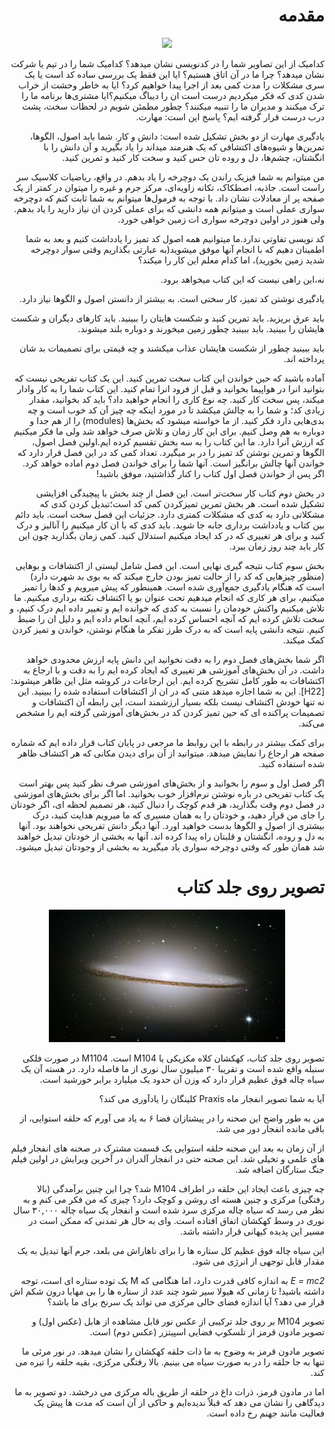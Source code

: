 <div dir="rtl">

# مقدمه
<p align="center">
  <img src="https://github.com/Noah1001000/clean-code-persian/blob/master/0_introduction(completed)/img-0-1.png"/>
</p>

کدامیک از این تصاویر شما را در کدنویسی نشان میدهد؟ کدامیک شما را در تیم یا شرکت نشان میدهد؟ چرا ما در آن اتاق هستیم؟ ایا این فقط یک بررسی ساده کد است یا یک سری مشکلات را مدت کمی بعد از اجرا پیدا خواهیم کرد؟ ایا به خاطر وحشت از خراب شدن کدی که فکر میکردیم درست است ان را دیباگ میکنیم؟ایا مشتری‌ها برنامه ما را ترک میکنند و مدیران ما را تنبیه میکنند؟ چطور مطمئن شویم در لحظات سخت، پشت درب درست قرار گرفته ایم؟ پاسخ این است: مهارت.

یادگیری مهارت از دو بخش تشکیل شده است: دانش و کار. شما باید اصول، الگوها، تمرین‌ها و شیوه‌های اکتشافی که یک هنرمند میداند را یاد بگیرید و آن دانش را با انگشتان، چشم‌ها، دل و روده تان حس کنید و سخت کار کنید و تمرین کنید.

من میتوانم به شما فیزیک راندن یک دوچرخه را یاد بدهم. در واقع، ریاضیات کلاسیک سر راست است. جاذبه، اصطکاک، تکانه زاویه‌ای، مرکز جرم و غیره را میتوان در کمتر از یک صفحه پر از معادلات نشان داد. با توجه به فرمول‌ها میتوانم به شما ثابت کنم که دوچرخه سواری عملی است و میتوانم همه دانشی که برای عملی کردن ان نیاز دارید را یاد بدهم. ولی هنوز در اولین دوچرخه سواری ات زمین خواهی خورد.

کد نویسی تفاوتی ندارد.ما میتوانیم همه اصول کد تمیز را یادداشت کنیم و بعد به شما اطمینان دهیم که با انجام آنها موفق میشوید\(به عبارتی بگذاریم وقتی سوار دوچرخه شدید زمین بخورید\)، اما کدام معلم این کار را میکند؟

نه،این راهی نیست که این کتاب میخواهد برود.

یادگیری نوشتن کد تمیز، کار سختی است. به بیشتر از دانستن اصول و الگوها نیاز دارد.

باید عرق بریزید. باید تمرین کنید و شکست هایتان را ببینید. باید کارهای دیگران و شکست هایشان را ببینید. باید ببینید چطور زمین میخورند و دوباره بلند میشوند.

باید ببینید چطور از شکست هایشان عذاب میکشند و چه قیمتی برای تصمیمات بد شان پرداخته اند.

آماده باشید که حین خواندن این کتاب سخت تمرین کنید. این یک کتاب تفریحی نیست که بتوانید انرا در هواپیما بخوانید و قبل از فرود انرا تمام کنید. این کتاب شما را به کار وادار میکند، پس سخت کار کنید. چه نوع کاری را انجام خواهید داد؟ باید کد بخوانید، مقدار زیادی کد؛ و شما را به چالش میکشد تا در مورد اینکه چه چیز آن کد خوب است و چه بدی‌هایی دارد فکر کنید. از ما خواسته میشود که بخش‌ها \(modules\) را از هم جدا و دوباره به هم وصل کنیم. برای این کار زمان و تلاش صرف خواهد شد ولی ما فکر میکنیم که ارزش آنرا دارد. ما این کتاب را به سه بخش تقسیم کرده ایم.اولین فصل اصول، الگوها و تمرین نوشتن کد تمیز را در بر میگیرد. تعداد کمی کد در این فصل قرار دارد که خواندن آنها چالش برانگیز است. آنها شما را برای خواندن فصل دوم اماده خواهد کرد. اگر پس از خواندن فصل اول کتاب را کنار گذاشتید، موفق باشید!

در بخش دوم کتاب کار سخت‌تر است. این فصل از چند بخش با پیچیدگی افزایشی تشکیل شده است. هر بخش تمرین تمیزکردن کمی کد است؛تبدیل کردن کدی که مشکلاتی دارد به کدی که مشکلات کمتری دارد. جزئیات این فصل سخت است. باید دائم بین کتاب و یادداشت برداری جابه جا شوید. باید کدی که با ان کار میکنیم را آنالیز و درک کنید و برای هر تغییری که در کد ایجاد میکنیم استدلال کنید. کمی زمان بگذارید چون این کار باید چند روز زمان ببرد.

بخش سوم کتاب نتیجه گیری نهایی است. این فصل شامل لیستی از اکتشافات و بوهایی \(منظور چیزهایی که کد را از حالت تمیز بودن خارج میکند که به بوی بد شهرت دارد\) است که هنگام یادگیری جمع‌آوری شده است. همینطور که پیش میرویم و کدها را تمیز میکنیم، برای هر کاری که انجام میدهیم تحت عنوان بو یا اکتشاف نکته برداری میکنیم. ما تلاش میکنیم واکنش خودمان را نسبت به کدی که خوانده ایم و تغییر داده ایم درک کنیم، و سخت تلاش کرده ایم که آنچه احساس کرده ایم، آنچه انجام داده ایم و دلیل ان را ضبط کنیم. نتیجه دانشی پایه است که به درک طرز تفکر ما هنگام نوشتن، خواندن و تمیز کردن کمک میکند.

اگر شما بخش‌های فصل دوم را به دقت نخوانید این دانش پایه ارزش محدودی خواهد داشت. در آن بخش‌های آموزشی هر تغییری که ایجاد کرده ایم را به دقت و با ارجاع به اکتشافات به طور کامل تشریح کرده ایم. این ارجاعات در کروشه مثل این ظاهر میشوند:\[H22\]. این به شما اجازه میدهد متنی که در ان از اکتشافات استفاده شده را ببینید. این نه تنها خودش اکتشاف نیست بلکه بسیار ارزشمند است، این رابطه آن اکتشافات و تصمیمات پراکنده ای که حین تمیز کردن کد در بخش‌های آموزشی گرفته ایم را مشخص می‌کند.

برای کمک بیشتر در رابطه با این روابط ما مرجعی در پایان کتاب قرار داده ایم که شماره صفحه هر ارجاع را نمایش میدهد. میتوانید از آن برای دیدن مکانی که هر اکتشاف ظاهر شده استفاده کنید.

اگر فصل اول و سوم را بخوانید و از بخش‌های اموزشی صرف نظر کنید پس بهتر است یک کتاب تفریحی در باره نوشتن نرم‌افزار خوب بخوانید. اما اگر برای بخش‌های اموزشی در فصل دوم وقت بگذارید، هر قدم کوچک را دنبال کنید، هر تصمیم لحظه ای، اگر خودتان را جای من قرار دهید، و خودتان را به همان مسیری که ما میرویم هدایت کنید، درک بیشتری از اصول و الگوها بدست خواهید اورد. آنها دیگر دانش تفریحی نخواهند بود. آنها به دل و روده، انگشتان و قلبتان راه پیدا کرده اند. آنها به بخشی از خودتان تبدیل خواهند شد همان طور که وقتی دوچرخه سواری یاد میگیرید به بخشی از وجودتان تبدیل میشود.



# تصویر روی جلد کتاب

<p align="center">
  <img width="75%" src="https://github.com/hootanht/clean-code-persian/blob/master/0_introduction(completed)/img0-2.png"/>
</p>

تصویر روی جلد کتاب، کهکشان کلاه مکزیکی یا M104 است. M1104 در صورت فلکی سنبله واقع شده است و تقریبا ۳۰ میلیون سال نوری از ما فاصله دارد. در هسته آن یک سیاه چاله فوق عظیم قرار دارد که وزن آن حدود یک میلیارد برابر خورشید است.

آیا به شما تصویر انفجار ماه Praxis کلینگان را یادآوری می کند؟

من به طور واضح این صحنه را در پیشتازان فضا ۶ به یاد می آورم که حلقه استوایی، از باقی مانده انفجار دور می شد.

از آن زمان به بعد این صحنه حلقه استوایی یک قسمت مشترک در صحنه های انفجار فیلم های علمی و تخیلی شد. این صحنه حتی در انفجار آلدران در آخرین ویرایش در اولین فیلم جنگ ستارگان اضافه شد.

چه چیزی باعث ایجاد این حلقه در اطراف M104 شد؟ چرا این چنین برآمدگی (بالا رفتگی) مرکزی و چنین هسته ای روشن و کوچک دارد؟ چیزی که من فکر می کنم و به نظر می رسد که سیاه چاله مرکزی سرد شده است و انفجار یک سیاه چاله ۳۰,۰۰۰ سال نوری در وسط کهکشان اتفاق افتاده است. وای به حال هر تمدنی که ممکن است در مسیر این پدیده کیهانی قرار داشته باشد.

این سیاه چاله فوق عظیم کل ستاره ها را برای ناهاراش می بلعد، جرم آنها تبدیل به یک مقدار قابل توجهی از انرژی می شود.

*E = mc2* به اندازه کافی قدرت دارد، اما هنگامی که M یک توده ستاره ای است، توجه داشته باشید! تا زمانی که هیولا سیر شود چند عدد از ستاره ها را بی مهابا درون شکم اش قرار می دهد؟ آیا اندازه فضای خالی مرکزی می تواند یک سرنخ برای ما باشد؟

تصویر M104 بر روی جلد ترکیبی از عکس نور قابل مشاهده از هابل (عکس اول) و تصوير مادون قرمز از تلسکوپ فضایی اسپیتزر (عکس دوم) است.

تصویر مادون قرمز به وضوح به ما ذات حلقه کهکشان را نشان میدهد. در نور مرئی ما تنها به جا حلقه را در به صورت سیاه می بینیم. بالا رفتگی مرکزی، بقیه حلقه را تیره می کند.

اما در مادون قرمز، ذرات داغ در حلقه از طریق باله مرکزی می درخشد. دو تصویر به ما دیدگاهی را نشان می دهد که قبلاً ندیده‌ایم و حاکی از آن است که مدت ها پیش یک فعالیت مانند جهنم رخ داده است.

</div>
